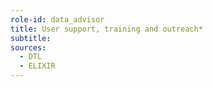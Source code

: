 ```yaml
---
role-id: data_advisor
title: User support, training and outreach*
subtitle: 
sources: 
  - DTL
  - ELIXIR
---
```

